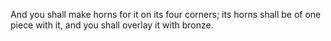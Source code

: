 And you shall make horns for it on its four corners; its horns shall be of one piece with it, and you shall overlay it with bronze.
